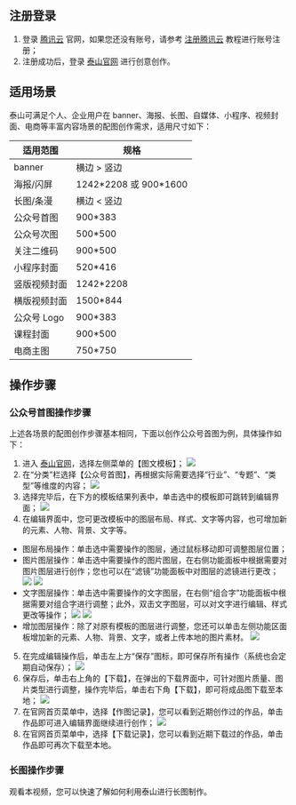 ## 注册登录
1. 登录 [腾讯云](https://cloud.tencent.com/) 官网，如果您还没有账号，请参考 [注册腾讯云](https://cloud.tencent.com/document/product/378/17985) 教程进行账号注册；
2. 注册成功后，登录 [泰山官网](https://taishan.qq.com/) 进行创意创作。


## 适用场景
泰山可满足个人、企业用户在 banner、海报、长图、自媒体、小程序、视频封面、电商等丰富内容场景的配图创作需求，适用尺寸如下：

| 适用范围     | 规格                    |
| ------------ | ----------------------- |
| banner       | 横边 > 竖边             |
| 海报/闪屏    | 1242\*2208 或 900\*1600 |
| 长图/条漫    | 横边 < 竖边             |
| 公众号首图   | 900*383                 |
| 公众号次图   | 500*500                 |
| 关注二维码   | 900*500                 |
| 小程序封面   | 520*416                 |
| 竖版视频封面 | 1242*2208               |
| 横版视频封面 | 1500*844                |
| 公众号 Logo   | 900*383                 |
| 课程封面     | 900*500                 |
| 电商主图     | 750*750                 |

## 操作步骤
### 公众号首图操作步骤
上述各场景的配图创作步骤基本相同，下面以创作公众号首图为例，具体操作如下：
1. 进入 [泰山官网](https://taishan.qq.com/)，选择左侧菜单的【图文模板】；
![](https://main.qcloudimg.com/raw/362ca47575905a26ae2294c2bc9ef72e.png)
2. 在“分类”栏选择【公众号首图】，再根据实际需要选择“行业”、“专题”、“类型”等维度的内容；
![](https://main.qcloudimg.com/raw/eb00d1f275c80fdb1aff4e2082803f40.png)
3. 选择完毕后，在下方的模板结果列表中，单击选中的模板即可跳转到编辑界面；
![](https://main.qcloudimg.com/raw/675458b4c2a8e897d0bca694ae63e85b.png)
4. 在编辑界面中，您可更改模板中的图层布局、样式、文字等内容，也可增加新的元素、人物、背景、文字等。
 - 图层布局操作：单击选中需要操作的图层，通过鼠标移动即可调整图层位置；
 - 图片图层操作：单击选中需要操作的图片图层，在右侧功能面板中根据需要对图片图层进行创作；您也可以在“滤镜”功能面板中对图层的滤镜进行更改；
![](https://main.qcloudimg.com/raw/9eee9ae71b2e8f7ab848e1dc085c615d.jpg)
![](https://main.qcloudimg.com/raw/e33ad6f97646f8057d434be0b1fe704f.png)
 - 文字图层操作：单击选中需要操作的文字图层，在右侧“组合字”功能面板中根据需要对组合字进行调整；此外，双击文字图层，可以对文字进行编辑、样式更改等操作；
![](https://main.qcloudimg.com/raw/01f97fea9cf91327ee35d8f934b2181b.jpg)
![](https://main.qcloudimg.com/raw/6538c742575cb6e3af186ca5140046e8.jpg)                                                                                                                                                                                                                                                                                                                                                                                                                                                                                                                                 
 - 增加图层操作：除了对原有模板的图层进行调整，您还可以单击左侧功能区面板增加新的元素、人物、背景、文字，或者上传本地的图片素材。
 ![](https://main.qcloudimg.com/raw/9a37f41e45f822b375e61db874e0905e.jpg)
5. 在完成编辑操作后，单击左上方“保存”图标，即可保存所有操作（系统也会定期自动保存）；
![](https://main.qcloudimg.com/raw/93227fd9f7206f9eb5fc5346ea68a69e.jpg)
6. 保存后，单击右上角的【下载】，在弹出的下载界面中，可针对图片质量、图片类型进行调整，操作完毕后，单击右下角【下载】，即可将成品图下载至本地；
![](https://main.qcloudimg.com/raw/1a87a545163be8d8830b38fab6a4afe1.jpg)
7. 在官网首页菜单中，选择【作图记录】，您可以看到近期创作过的作品，单击作品即可进入编辑界面继续进行创作；
![](https://main.qcloudimg.com/raw/10d264c22dc52919ffd283c44c9a69f7.png)
8. 在官网首页菜单中，选择【下载记录】，您可以看到近期下载过的作品，单击作品即可再次下载至本地。


### 长图操作步骤
观看本视频，您可以快速了解如何利用泰山进行长图制作。
